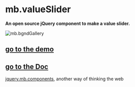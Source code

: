 # mb.valueSlider

__An open source jQuery component to make a value slider.__

![mb.bgndGallery](https://pupunzi.com/gitHub/mbslider/mbslider.png)

## [go to the demo](http://pupunzi.com/#mb.components/mb.valueSlider/valueSlider.html)
## [go to the Doc](http://wiki.github.com/pupunzi/jquery.mb.valueSlider/)


[jquery.mb.components](http://pupunzi.com/), another way of thinking the web
